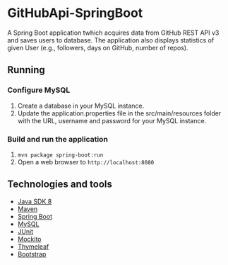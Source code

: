 # GitHubApi-SpringBoot

A Spring Boot application twhich acquires data from GitHub REST API v3 and saves users to database. The application also displays statistics of given User (e.g., followers, days on GitHub, number of repos).

## Running

### Configure MySQL

1. Create a database in your MySQL instance.
2. Update the application.properties file in the src/main/resources folder with the URL, username and password for your MySQL instance. 

### Build and run the application

1. `mvn package spring-boot:run`
2. Open a web browser to `http://localhost:8080`


## Technologies and tools
* [Java SDK 8](http://www.oracle.com/technetwork/java/javase/downloads/jdk8-downloads-2133151.html)
* [Maven](https://maven.apache.org/)
* [Spring Boot](https://spring.io/projects/spring-boot)
* [MySQL](https://www.mysql.com/)
* [JUnit](https://junit.org/junit4/)
* [Mockito](http://site.mockito.org/)
* [Thymeleaf](https://www.thymeleaf.org/)
* [Bootstrap](https://getbootstrap.com/)
